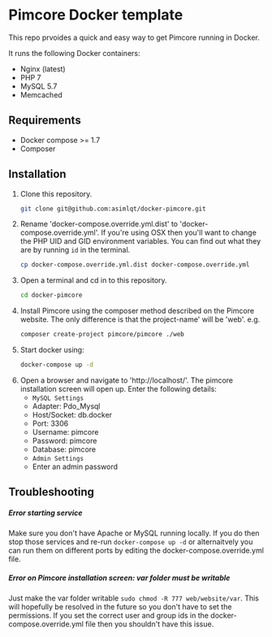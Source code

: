 # Pimcore Docker template

This repo prvoides a quick and easy way to get Pimcore running in Docker.

It runs the following Docker containers:

- Nginx (latest)
- PHP 7
- MySQL 5.7
- Memcached

## Requirements

* Docker compose >= 1.7
* Composer

## Installation

1. Clone this repository.
    ```bash
    git clone git@github.com:asimlqt/docker-pimcore.git
    ```
2. Rename 'docker-compose.override.yml.dist' to 'docker-compose.override.yml'. If you're using OSX then you'll want to change the PHP UID and GID environment variables. You can find out what they are by running `id` in the terminal.
    ```bash
    cp docker-compose.override.yml.dist docker-compose.override.yml
    ```
3. Open a terminal and cd in to this repository.
    ```bash
    cd docker-pimcore
    ```
4. Install Pimcore using the composer method described on the Pimcore website. The only difference is that the project-name' will be 'web'. e.g.
    ```bash
    composer create-project pimcore/pimcore ./web
    ```
5. Start docker using:
    ```bash
    docker-compose up -d
    ```
6. Open a browser and navigate to 'http://localhost/'. The pimcore installation screen will open up. Enter the following details:
    - `MySQL Settings`
    - Adapter: Pdo_Mysql
    - Host/Socket: db.docker
    - Port: 3306
    - Username: pimcore
    - Password: pimcore
    - Database: pimcore
    - `Admin Settings`
    - Enter an admin password

## Troubleshooting
##### Error starting service 
Make sure you don't have Apache or MySQL running locally. If you do then stop those services and re-run `docker-compose up -d` or alternaitvely you can run them on different ports by editing the docker-compose.override.yml file. 

##### Error on Pimcore installation screen: var folder must be writable
Just make the var folder writable `sudo chmod -R 777 web/website/var`. This will hopefully be resolved in the future so you don't have to set the permissions. If you set the correct user and group ids in the docker-compose.override.yml file then you shouldn't have this issue.